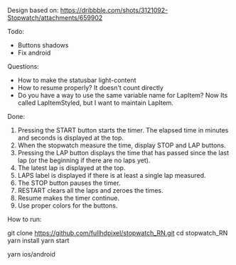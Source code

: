 Design based on: https://dribbble.com/shots/3121092-Stopwatch/attachments/659902

Todo:
- Buttons shadows
- Fix android

Questions:
- How to make the statusbar light-content
- How to resume properly? It doesn't count directly
- Do you have a way to use the same variable name for LapItem? Now Its called LapItemStyled, but I want to maintain LapItem.

Done:
1. Pressing the START button starts the timer. The elapsed time in minutes and seconds is displayed at the top.
2. When the stopwatch measure the time, display STOP and LAP buttons.
3. Pressing the LAP button displays the time that has passed since the last lap (or the beginning if there are no laps yet).
4. The latest lap is displayed at the top.
5. LAPS label is displayed if there is at least a single lap measured.
6. The STOP button pauses the timer.
7. RESTART clears all the laps and zeroes the times.
8. Resume makes the timer continue.
9. Use proper colors for the buttons.

How to run:

git clone https://github.com/fullhdpixel/stopwatch_RN.git
cd stopwatch_RN
yarn install
yarn start

yarn ios/android